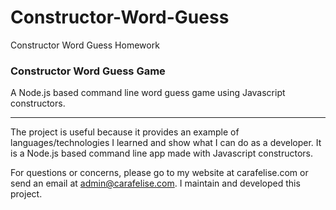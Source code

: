 # Constructor-Word-Guess
Constructor Word Guess Homework

### Constructor Word Guess Game

A Node.js based command line word guess game using Javascript constructors.

- - -

The project is useful because it provides an example of languages/technologies I learned and show what I can do as a developer. It is a Node.js based command line app made with Javascript constructors.

For questions or concerns, please go to my website at carafelise.com or send an email at admin@carafelise.com. I maintain and developed this project.